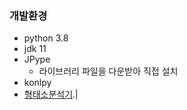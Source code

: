 ### 개발환경
- python 3.8
- jdk 11
- JPype
    - 라이브러리 파일을 다운받아 직접 설치
- konlpy
- [형태소분석기](http://kkma.snu.ac.kr/documents/index.jsp?doc=postag).|